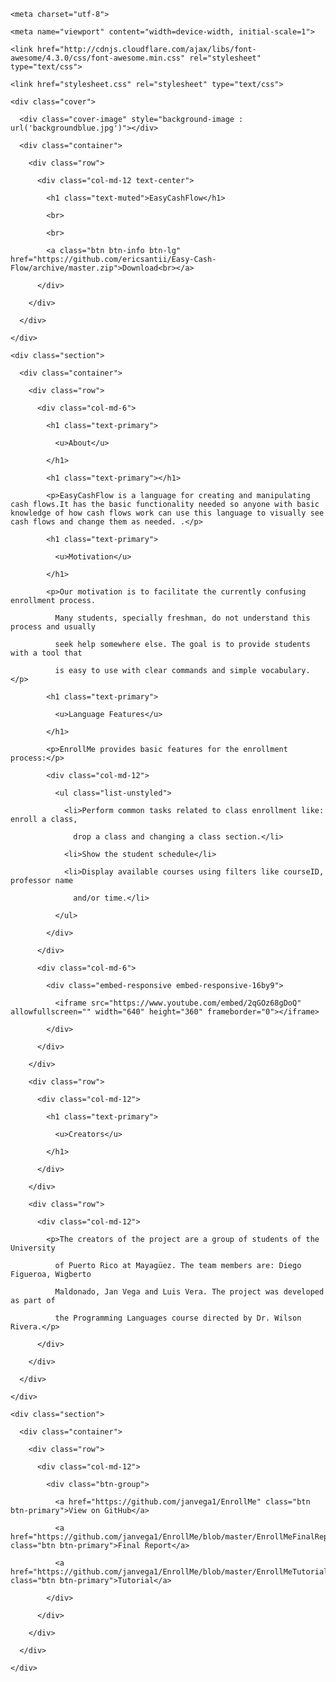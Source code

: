 <html><head>

    <meta charset="utf-8">

    <meta name="viewport" content="width=device-width, initial-scale=1">

    <link href="http://cdnjs.cloudflare.com/ajax/libs/font-awesome/4.3.0/css/font-awesome.min.css" rel="stylesheet" type="text/css">

    <link href="stylesheet.css" rel="stylesheet" type="text/css">

  </head><body>

    <div class="cover">

      <div class="cover-image" style="background-image : url('backgroundblue.jpg')"></div>

      <div class="container">

        <div class="row">

          <div class="col-md-12 text-center">

            <h1 class="text-muted">EasyCashFlow</h1>

            <br>

            <br>

            <a class="btn btn-info btn-lg" href="https://github.com/ericsantii/Easy-Cash-Flow/archive/master.zip">Download<br></a>

          </div>

        </div>

      </div>

    </div>

    <div class="section">

      <div class="container">

        <div class="row">

          <div class="col-md-6">

            <h1 class="text-primary">

              <u>About</u>

            </h1>

            <h1 class="text-primary"></h1>

            <p>EasyCashFlow is a language for creating and manipulating cash flows.It has the basic functionality needed so anyone with basic knowledge of how cash flows work can use this language to visually see cash flows and change them as needed. .</p>

            <h1 class="text-primary">

              <u>Motivation</u>

            </h1>

            <p>Our motivation is to facilitate the currently confusing enrollment process.

              Many students, specially freshman, do not understand this process and usually

              seek help somewhere else. The goal is to provide students with a tool that

              is easy to use with clear commands and simple vocabulary.</p>

            <h1 class="text-primary">

              <u>Language Features</u>

            </h1>

            <p>EnrollMe provides basic features for the enrollment process:</p>

            <div class="col-md-12">

              <ul class="list-unstyled">

                <li>Perform common tasks related to class enrollment like: enroll a class,

                  drop a class and changing a class section.</li>

                <li>Show the student schedule</li>

                <li>Display available courses using filters like courseID, professor name

                  and/or time.</li>

              </ul>

            </div>

          </div>

          <div class="col-md-6">

            <div class="embed-responsive embed-responsive-16by9">

              <iframe src="https://www.youtube.com/embed/2qGOz68gDoQ" allowfullscreen="" width="640" height="360" frameborder="0"></iframe>

            </div>

          </div>

        </div>

        <div class="row">

          <div class="col-md-12">

            <h1 class="text-primary">

              <u>Creators</u>

            </h1>

          </div>

        </div>

        <div class="row">

          <div class="col-md-12">

            <p>The creators of the project are a group of students of the University

              of Puerto Rico at Mayagüez. The team members are: Diego Figueroa, Wigberto

              Maldonado, Jan Vega and Luis Vera. The project was developed as part of

              the Programming Languages course directed by Dr. Wilson Rivera.</p>

          </div>

        </div>

      </div>

    </div>

    <div class="section">

      <div class="container">

        <div class="row">

          <div class="col-md-12">

            <div class="btn-group">

              <a href="https://github.com/janvega1/EnrollMe" class="btn btn-primary">View on GitHub</a>

              <a href="https://github.com/janvega1/EnrollMe/blob/master/EnrollMeFinalReport.pdf" class="btn btn-primary">Final Report</a>

              <a href="https://github.com/janvega1/EnrollMe/blob/master/EnrollMeTutorialandReference.pdf" class="btn btn-primary">Tutorial</a>

            </div>

          </div>

        </div>

      </div>

    </div>

  



</body></html>
